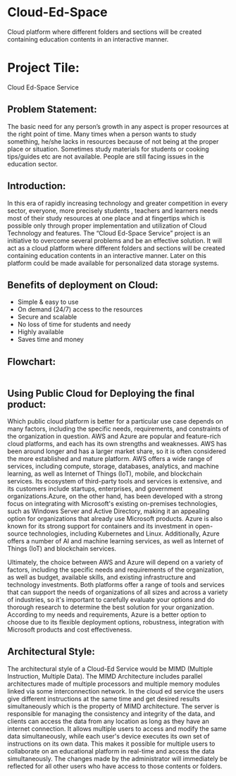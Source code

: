 # Cloud-Ed-Space
Cloud platform where different folders and sections will be created containing education contents in an interactive manner. 

# Project Tile: 
Cloud Ed-Space Service


## Problem Statement:
The basic need for any person’s  growth in any aspect is proper resources at the right point of time. Many times when a person wants to study something, he/she lacks in resources because of not being at the proper place or situation. Sometimes study materials for students or cooking tips/guides etc are not available. People are still facing issues in the education sector.


## Introduction:
In this era of rapidly increasing technology and greater competition in every sector, everyone, more precisely students , teachers and learners  needs most of their study resources at one place and at fingertips which is possible only through proper implementation and utilization of Cloud Technology and features. The “Cloud Ed-Space Service” project is an initiative to overcome several problems and be an effective solution. It will act as a cloud platform where different folders and sections will be created containing education contents in an interactive manner. Later on this platform could be made available for personalized data storage systems. 


## Benefits of deployment on Cloud:
* Simple & easy to use
* On demand (24/7) access to the resources
* Secure and scalable 
* No loss of time for students and needy
* Highly available
* Saves time and money



## Flowchart:

 <img src="https://user-images.githubusercontent.com/112755503/226563719-b46e335c-e096-4566-86d9-0e044e6969e9.png" alt><br/>


## Using Public Cloud for Deploying the final product:
Which public cloud platform is better for a particular use case depends on many factors, including the specific needs, requirements, and constraints of the organization in question. AWS and Azure are popular and feature-rich cloud platforms, and each has its own strengths and weaknesses.
AWS has been around longer and has a larger market share, so it is often considered the more established and mature platform. AWS offers a wide range of services, including compute, storage, databases, analytics, and machine learning, as well as Internet of Things (IoT), mobile, and blockchain services. Its ecosystem of third-party tools and services is extensive, and its customers include startups, enterprises, and government organizations.Azure, on the other hand, has been developed with a strong focus on integrating with Microsoft's existing on-premises technologies, such as Windows Server and Active Directory, making it an appealing option for organizations that already use Microsoft products. Azure is also known for its strong support for containers and its investment in open-source technologies, including Kubernetes and Linux. Additionally, Azure offers a number of AI and machine learning services, as well as Internet of Things (IoT) and blockchain services.

Ultimately, the choice between AWS and Azure will depend on a variety of factors, including the specific needs and requirements of the organization, as well as budget, available skills, and existing infrastructure and technology investments. Both platforms offer a range of tools and services that can support the needs of organizations of all sizes and across a variety of industries, so it's important to carefully evaluate your options and do thorough research to determine the best solution for your organization.
According to my needs and requirements, Azure is a better option to choose due to its flexible deployment options, robustness, integration with Microsoft products and cost effectiveness.


## Architectural Style:
The architectural style of a Cloud-Ed Service would be MIMD (Multiple Instruction, Multiple Data). The MIMD Architecture includes parallel architectures made of multiple processors and multiple memory modules linked via some interconnection network. In the cloud ed service the users give different instructions at the same time and get desired results simultaneously which is the property of MIMD architecture. The server is responsible for managing the consistency and integrity of the data, and clients can access the data from any location as long as they have an internet connection.
 It allows multiple users to access and modify the same data simultaneously, while each user's device executes its own set of instructions on its own data. This makes it possible for multiple users to collaborate on an educational platform  in real-time and access the data simultaneously. The changes made by the administrator will immediately  be reflected for all other users who have access to those contents or folders.


<img src="https://user-images.githubusercontent.com/112755503/226581167-c59c9586-dc9d-4abd-8758-d4465ef2946a.png" alt><br/>



